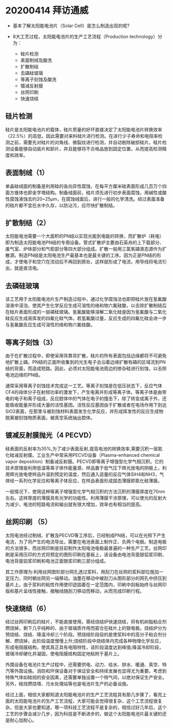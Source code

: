 # 20200414 拜访通威

- 基本了解太阳能电池片（Solar Cell）是怎么制造出现的呢?

- 8大工艺过程，太阳能电池片的生产工艺流程（Production technology）分为：
  - 硅片检测
  - 表面制绒及酸洗
  - 扩散制结
  - 去磷硅玻璃
  - 等离子刻蚀及酸洗
  - 镀减反射膜
  - 丝网印刷
  - 快速烧结

## 硅片检测

硅片是太阳能电池片的载体，硅片质量的好坏直接决定了太阳能电池片转换效率（22.5%）的高低，因此需要对来料硅片进行检测。在进行少子寿命和电阻率检测之前，需要先对硅片的对角线、微裂纹进行检测，并自动剔除破损硅片。硅片检测设备能够自动装片和卸片，并且能够将不合格品放到固定位置，从而提高检测精度和效率。

## 表面制绒（1）

单晶硅绒面的制备是利用硅的各向异性腐蚀，在每平方厘米硅表面形成几百万个四面方锥体也即金字塔结构。制备绒面前，硅片须先进行初步表面腐蚀，用碱性或酸性腐蚀液蚀去约20~25μm，在腐蚀绒面后，进行一般的化学清洗。经过表面准备的硅片都不宜在水中久存，以防沾污，应尽快扩散制结。

## 扩散制结（2）

太阳能电池需要一个大面积的PN结以实现光能到电能的转换，而扩散炉（耗电）即为制造太阳能电池PN结的专用设备。管式扩散炉主要由石英舟的上下载部分、废气室、炉体部分和气柜部分等四大部分组成。扩散一般用三氯氧磷液态源作为扩散源。制造PN结是太阳电池生产最基本也是最关键的工序。因为正是PN结的形成，才使电子和空穴在流动后不再回到原处，这样就形成了电流，用导线将电流引出，就是直流电。

## 去磷硅玻璃

该工艺用于太阳能电池片生产制造过程中，通过化学腐蚀法也即把硅片放在氢氟酸溶液中浸泡，使其产生化学反应生成可溶性的络和物六氟硅酸，以去除扩散制结后在硅片表面形成的一层磷硅玻璃。氢氟酸能够溶解二氧化硅是因为氢氟酸与二氧化硅反应生成易挥发的四氟化硅气体。若氢氟酸过量，反应生成的四氟化硅会进一步与氢氟酸反应生成可溶性的络和物六氟硅酸。

## 等离子刻蚀（3）

由于在扩散过程中，即使采用背靠背扩散，硅片的所有表面包括边缘都将不可避免地扩散上磷。PN结的正面所收集到的光生电子会沿着边缘扩散有磷的区域流到PN结的背面，而造成短路。因此，必须对太阳能电池周边的掺杂硅进行刻蚀，以去除电池边缘的PN结。

通常采用等离子刻蚀技术完成这一工艺。等离子刻蚀是在低压状态下，反应气体CF4的母体分子在射频功率的激发下，产生电离并形成等离子体。等离子体是由带电的电子和离子组成，反应腔体中的气体在电子的撞击下，除了转变成离子外，还能吸收能量并形成大量的活性基团。活性反应基团由于扩散或者在电场作用下到达SiO2表面，在那里与被刻蚀材料表面发生化学反应，并形成挥发性的反应生成物脱离被刻蚀物质表面，被真空系统抽出腔体。

## 镀减反射膜抛光（4 PECVD）

硅表面的反射率为35%,为了减少表面反射,提高电池的转换效率,需要沉积一层氮化硅减反射膜。工业生产中常采用PECVD设备（Plasma-enhanced chemical vapor deposition）制备减反射膜。PECVD即等离子增强型化学气相沉积。它的技术原理是利用低温等离子体作能量源，样品置于低气压下辉光放电的阴极上，利用辉光放电使样品升温到预定的温度，然后通入适量的反应气体SiH4和NH3，气体经一系列化学反应和等离子体反应，在样品表面形成固态薄膜即氮化硅薄膜。

一般情况下，使用这种等离子增强型化学气相沉积的方法沉积的薄膜厚度在70nm左右。这样厚度的薄膜具有光学的功能性。利用薄膜干涉原理，可以使光的反射大为减少，电池的短路电流和输出就有很大增加，效率也有相当的提高。

## 丝网印刷 （5）

太阳电池经过制绒、扩散及PECVD等工序后，已经制成PN结，可以在光照下产生电流，为了将产生的电流导出，需要在电池表面上制作正、负两个电极。制造电极的方法很多，而丝网印刷是目前制作太阳电池电极最普遍的一种生产工艺。丝网印刷是采用压印的方式将预定的图形印刷在基板上，该设备由电池背面银铝浆印刷、电池背面铝浆印刷和电池正面银浆印刷三部分组成。

其工作原理为:利用丝网图形部分网孔透过浆料，用刮刀在丝网的浆料部位施加一定压力，同时朝丝网另一端移动。油墨在移动中被刮刀从图形部分的网孔中挤压到基片上。由于浆料的粘性作用使印迹固着在一定范围内，印刷中刮板始终与丝网印版和基片呈线性接触，接触线随刮刀移动而移动，从而完成印刷行程。

## 快速烧结（6）

经过丝网印刷后的硅片，不能直接使用，需经烧结炉快速烧结，将有机树脂粘合剂燃烧掉，剩下几乎纯粹的、由于玻璃质作用而密合在硅片上的银电极。烧结炉分为预烧结、烧结、降温冷却三个阶段。预烧结阶段目的是使浆料中的高分子粘合剂分解、燃烧掉，此阶段温度慢慢上升;烧结阶段中烧结体内完成各种物理化学反应，形成电阻膜结构，使其真正具有电阻特性，该阶段温度达到峰值;降温冷却阶段，玻璃冷却硬化并凝固，使电阻膜结构固定地粘附于基片上。

外围设备在电池片生产过程中，还需要供电、动力、给水、排水、暖通、真空、特汽等外围设施。消防和环保设备对于保证安全和持续发展也显得尤为重要。考虑到特殊气体如硅烷的安全因素，还需要单独设置一个特气间，以绝对保证生产安全。另外，硅烷燃烧塔、污水处理站等也是电池片生产的必备设施。

经过上面，相信大家都知道太阳能电池片的生产工艺流程具有那几步骤了，看完上面的太阳能电池片的生产工艺流程，大家可能会觉得很复杂，这个工艺流程很复杂，但是大家也要知道，哪一项科技工艺流程不是复杂的，相信过好几年后，这个工艺的步骤会减少几步，因为科技是不断进步的，做这个太阳能电池片最关键的还是耐心加耐心。
